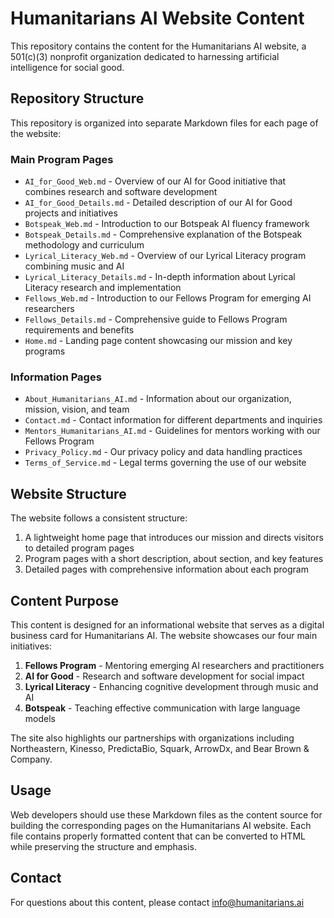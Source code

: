 # Humanitarians AI Website Content

This repository contains the content for the Humanitarians AI website, a 501(c)(3) nonprofit organization dedicated to harnessing artificial intelligence for social good.

## Repository Structure

This repository is organized into separate Markdown files for each page of the website:

### Main Program Pages
- `AI_for_Good_Web.md` - Overview of our AI for Good initiative that combines research and software development
- `AI_for_Good_Details.md` - Detailed description of our AI for Good projects and initiatives
- `Botspeak_Web.md` - Introduction to our Botspeak AI fluency framework
- `Botspeak_Details.md` - Comprehensive explanation of the Botspeak methodology and curriculum
- `Lyrical_Literacy_Web.md` - Overview of our Lyrical Literacy program combining music and AI
- `Lyrical_Literacy_Details.md` - In-depth information about Lyrical Literacy research and implementation
- `Fellows_Web.md` - Introduction to our Fellows Program for emerging AI researchers
- `Fellows_Details.md` - Comprehensive guide to Fellows Program requirements and benefits
- `Home.md` - Landing page content showcasing our mission and key programs

### Information Pages
- `About_Humanitarians_AI.md` - Information about our organization, mission, vision, and team
- `Contact.md` - Contact information for different departments and inquiries
- `Mentors_Humanitarians_AI.md` - Guidelines for mentors working with our Fellows Program
- `Privacy_Policy.md` - Our privacy policy and data handling practices
- `Terms_of_Service.md` - Legal terms governing the use of our website

## Website Structure

The website follows a consistent structure:
1. A lightweight home page that introduces our mission and directs visitors to detailed program pages
2. Program pages with a short description, about section, and key features
3. Detailed pages with comprehensive information about each program

## Content Purpose

This content is designed for an informational website that serves as a digital business card for Humanitarians AI. The website showcases our four main initiatives:

1. **Fellows Program** - Mentoring emerging AI researchers and practitioners
2. **AI for Good** - Research and software development for social impact
3. **Lyrical Literacy** - Enhancing cognitive development through music and AI
4. **Botspeak** - Teaching effective communication with large language models

The site also highlights our partnerships with organizations including Northeastern, Kinesso, PredictaBio, Squark, ArrowDx, and Bear Brown & Company.

## Usage

Web developers should use these Markdown files as the content source for building the corresponding pages on the Humanitarians AI website. Each file contains properly formatted content that can be converted to HTML while preserving the structure and emphasis.

## Contact

For questions about this content, please contact info@humanitarians.ai
